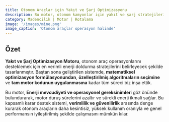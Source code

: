 ```yaml
---
title: Otonom Araçlar için Yakıt ve Şarj Optimizasyonu
description: Bu motor, otonom kamyonlar için yakıt ve şarj stratejilerini optimize ederek operasyonel maliyetleri azaltır, duruş sürelerini minimize eder ve planlanan rotalardan sapmaları sınırlar.
category: Madencilik | Motor | Rotalama
image: '/images/mine.png'
image_caption: 'Otonom araçlar operasyon halinde'
---
```


## Özet

**Yakıt ve Şarj Optimizasyon Motoru**, otonom araç operasyonlarını desteklemek için en verimli enerji doldurma stratejilerini belirleyecek şekilde tasarlanmıştır. Baştan sona geliştirilen sistemde, **matematiksel optimizasyon formülasyonundan**, **özelleştirilmiş algoritmaların seçimine** ve **tam motor kodunun uygulanmasına** kadar tüm süreci biz inşa ettik.  

Bu motor, **Enerji mevcudiyeti ve operasyonel gereksinimler**i göz önünde bulundurarak, motor duruş sürelerini azaltır ve sürekli enerji ikmali sağlar. Bu kapsamlı karar destek sistemi, **verimlilik ve güvenilirlik** arasında denge kurarak otonom araçların daha kesintisiz, yüksek kullanım oranıyla ve genel performansın iyileştirilmiş şekilde çalışmasını mümkün kılar.
